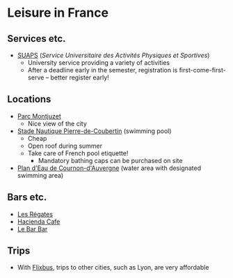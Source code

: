 # Leisure in France

## Services etc.

* [SUAPS](https://suaps.uca.fr/) (_Service Universitaire des Activités Physiques et Sportives_)
  * University service providing a variety of activities
  * After a deadline early in the semester, registration is first-come-first-serve – better register early!

## Locations

* [Parc Montjuzet](https://maps.app.goo.gl/FE5MLjC15eV5wshv7)
  * Nice view of the city
* [Stade Nautique Pierre-de-Coubertin](https://maps.app.goo.gl/qvjurZ9WymgTwPLW7) (swimming pool)
  * Cheap
  * Open roof during summer
  * Take care of French pool etiquette!
    * Mandatory bathing caps can be purchased on site
* [Plan d'Eau de Cournon-d'Auvergne](https://maps.app.goo.gl/AWTjd7BwHn1hKr9E9) (water area with designated swimming area)

## Bars etc.

* [Les Régates](https://maps.app.goo.gl/B3i7hgKAndKrahkU6)
* [Hacienda Cafe](https://maps.app.goo.gl/w61bUVXQpWwwKwMC9)
* [Le Bar Bar](https://maps.app.goo.gl/VKAFYFqj6KobygA8A)

## Trips

* With [Flixbus](https://www.flixbus.fr/), trips to other cities, such as Lyon, are very affordable
